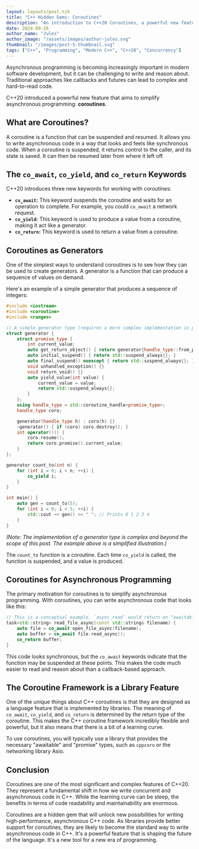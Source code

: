 ```yaml
---
layout: layouts/post.njk
title: "C++ Hidden Gems: Coroutines"
description: "An introduction to C++20 Coroutines, a powerful new feature for writing asynchronous and generator-style code."
date: 2024-09-26
author_name: "Jules"
author_image: "/assets/images/author-jules.svg"
thumbnail: "/images/post-5-thumbnail.svg"
tags: ["C++", "Programming", "Modern C++", "C++20", "Concurrency"]
---
```


Asynchronous programming is becoming increasingly important in modern software development, but it can be challenging to write and reason about. Traditional approaches like callbacks and futures can lead to complex and hard-to-read code.

C++20 introduced a powerful new feature that aims to simplify asynchronous programming: **coroutines**.

## What are Coroutines?

A coroutine is a function that can be suspended and resumed. It allows you to write asynchronous code in a way that looks and feels like synchronous code. When a coroutine is suspended, it returns control to the caller, and its state is saved. It can then be resumed later from where it left off.

## The `co_await`, `co_yield`, and `co_return` Keywords

C++20 introduces three new keywords for working with coroutines:

*   **`co_await`:** This keyword suspends the coroutine and waits for an operation to complete. For example, you could `co_await` a network request.
*   **`co_yield`:** This keyword is used to produce a value from a coroutine, making it act like a generator.
*   **`co_return`:** This keyword is used to return a value from a coroutine.

## Coroutines as Generators

One of the simplest ways to understand coroutines is to see how they can be used to create generators. A generator is a function that can produce a sequence of values on demand.

Here's an example of a simple generator that produces a sequence of integers:

```cpp
#include <iostream>
#include <coroutine>
#include <ranges>

// A simple generator type (requires a more complex implementation in practice)
struct generator {
    struct promise_type {
        int current_value;
        auto get_return_object() { return generator{handle_type::from_promise(*this)}; }
        auto initial_suspend() { return std::suspend_always{}; }
        auto final_suspend() noexcept { return std::suspend_always{}; }
        void unhandled_exception() {}
        void return_void() {}
        auto yield_value(int value) {
            current_value = value;
            return std::suspend_always{};
        }
    };
    using handle_type = std::coroutine_handle<promise_type>;
    handle_type coro;

    generator(handle_type h) : coro(h) {}
    ~generator() { if (coro) coro.destroy(); }
    int operator()() {
        coro.resume();
        return coro.promise().current_value;
    }
};

generator count_to(int n) {
    for (int i = 0; i < n; ++i) {
        co_yield i;
    }
}

int main() {
    auto gen = count_to(5);
    for (int i = 0; i < 5; ++i) {
        std::cout << gen() << " "; // Prints 0 1 2 3 4
    }
}
```
*(Note: The implementation of a generator type is complex and beyond the scope of this post. The example above is a simplified illustration.)*

The `count_to` function is a coroutine. Each time `co_yield` is called, the function is suspended, and a value is produced.

## Coroutines for Asynchronous Programming

The primary motivation for coroutines is to simplify asynchronous programming. With coroutines, you can write asynchronous code that looks like this:

```cpp
// This is a conceptual example. `async_read` would return an "awaitable" object.
task<std::string> read_file_async(const std::string& filename) {
    auto file = co_await open_file_async(filename);
    auto buffer = co_await file.read_async();
    co_return buffer;
}
```

This code looks synchronous, but the `co_await` keywords indicate that the function may be suspended at these points. This makes the code much easier to read and reason about than a callback-based approach.

## The Coroutine Framework is a Library Feature

One of the unique things about C++ coroutines is that they are designed as a language feature that is implemented by libraries. The meaning of `co_await`, `co_yield`, and `co_return` is determined by the return type of the coroutine. This makes the C++ coroutine framework incredibly flexible and powerful, but it also means that there is a bit of a learning curve.

To use coroutines, you will typically use a library that provides the necessary "awaitable" and "promise" types, such as `cppcoro` or the networking library Asio.

## Conclusion

Coroutines are one of the most significant and complex features of C++20. They represent a fundamental shift in how we write concurrent and asynchronous code in C++. While the learning curve can be steep, the benefits in terms of code readability and maintainability are enormous.

Coroutines are a hidden gem that will unlock new possibilities for writing high-performance, asynchronous C++ code. As libraries provide better support for coroutines, they are likely to become the standard way to write asynchronous code in C++. It's a powerful feature that is shaping the future of the language. It's a new tool for a new era of programming.
